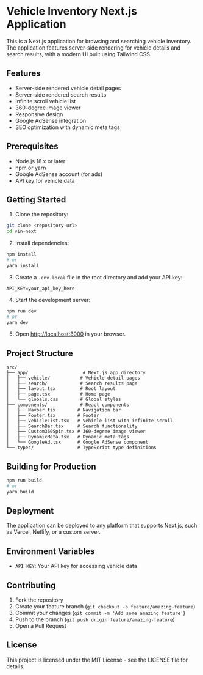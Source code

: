 # Vehicle Inventory Next.js Application

This is a Next.js application for browsing and searching vehicle inventory. The application features server-side rendering for vehicle details and search results, with a modern UI built using Tailwind CSS.

## Features

- Server-side rendered vehicle detail pages
- Server-side rendered search results
- Infinite scroll vehicle list
- 360-degree image viewer
- Responsive design
- Google AdSense integration
- SEO optimization with dynamic meta tags

## Prerequisites

- Node.js 18.x or later
- npm or yarn
- Google AdSense account (for ads)
- API key for vehicle data

## Getting Started

1. Clone the repository:
```bash
git clone <repository-url>
cd vin-next
```

2. Install dependencies:
```bash
npm install
# or
yarn install
```

3. Create a `.env.local` file in the root directory and add your API key:
```
API_KEY=your_api_key_here
```

4. Start the development server:
```bash
npm run dev
# or
yarn dev
```

5. Open [http://localhost:3000](http://localhost:3000) in your browser.

## Project Structure

```
src/
├── app/                    # Next.js app directory
│   ├── vehicle/           # Vehicle detail pages
│   ├── search/            # Search results page
│   ├── layout.tsx         # Root layout
│   ├── page.tsx           # Home page
│   └── globals.css        # Global styles
├── components/            # React components
│   ├── Navbar.tsx        # Navigation bar
│   ├── Footer.tsx        # Footer
│   ├── VehicleList.tsx   # Vehicle list with infinite scroll
│   ├── SearchBar.tsx     # Search functionality
│   ├── Custom360Spin.tsx # 360-degree image viewer
│   ├── DynamicMeta.tsx   # Dynamic meta tags
│   └── GoogleAd.tsx      # Google AdSense component
└── types/                # TypeScript type definitions
```

## Building for Production

```bash
npm run build
# or
yarn build
```

## Deployment

The application can be deployed to any platform that supports Next.js, such as Vercel, Netlify, or a custom server.

## Environment Variables

- `API_KEY`: Your API key for accessing vehicle data

## Contributing

1. Fork the repository
2. Create your feature branch (`git checkout -b feature/amazing-feature`)
3. Commit your changes (`git commit -m 'Add some amazing feature'`)
4. Push to the branch (`git push origin feature/amazing-feature`)
5. Open a Pull Request

## License

This project is licensed under the MIT License - see the LICENSE file for details.
